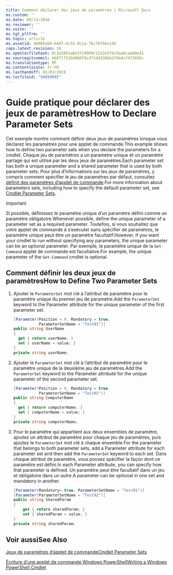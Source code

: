 ```yaml
---
title: Comment déclarer des jeux de paramètres | Microsoft Docs
ms.custom: ''
ms.date: 09/13/2016
ms.reviewer: ''
ms.suite: ''
ms.tgt_pltfrm: ''
ms.topic: article
ms.assetid: 46905eb9-64d7-4c55-9c2a-7bc7bf04e14b
caps.latest.revision: 10
ms.openlocfilehash: 6c2e5891a8e3f24969c12a2e57dc5ae8caa68e41
ms.sourcegitcommit: b6871f21bd666f9cd71dd336bb3f844cf472b56c
ms.translationtype: MT
ms.contentlocale: fr-FR
ms.lasthandoff: 02/03/2019
ms.locfileid: "56859695"
---
```

# <a name="how-to-declare-parameter-sets"></a><span data-ttu-id="a600f-102">Guide pratique pour déclarer des jeux de paramètres</span><span class="sxs-lookup"><span data-stu-id="a600f-102">How to Declare Parameter Sets</span></span>

<span data-ttu-id="a600f-103">Cet exemple montre comment définir deux jeux de paramètres lorsque vous déclarez les paramètres pour une applet de commande.</span><span class="sxs-lookup"><span data-stu-id="a600f-103">This example shows how to define two parameter sets when you declare the parameters for a cmdlet.</span></span> <span data-ttu-id="a600f-104">Chaque jeu de paramètres a un paramètre unique et un paramètre partagé qui est utilisé par les deux jeux de paramètres.</span><span class="sxs-lookup"><span data-stu-id="a600f-104">Each parameter set has both a unique parameter and a shared parameter that is used by both parameter sets.</span></span> <span data-ttu-id="a600f-105">Pour plus d’informations sur les jeux de paramètres, y compris comment spécifier le jeu de paramètres par défaut, consultez [définit des paramètres d’applet de commande](./cmdlet-parameter-sets.md).</span><span class="sxs-lookup"><span data-stu-id="a600f-105">For more information about parameters sets, including how to specify the default parameter set, see [Cmdlet Parameter Sets](./cmdlet-parameter-sets.md).</span></span>

> [!IMPORTANT]
> <span data-ttu-id="a600f-106">Si possible, définissez le paramètre unique d’un paramètre défini comme un paramètre obligatoire.</span><span class="sxs-lookup"><span data-stu-id="a600f-106">Whenever possible, define the unique parameter of a parameter set as a required parameter.</span></span> <span data-ttu-id="a600f-107">Toutefois, si vous souhaitez que votre applet de commande à s’exécuter sans spécifier de paramètres, le paramètre unique peut être un paramètre facultatif.</span><span class="sxs-lookup"><span data-stu-id="a600f-107">However, if you want your cmdlet to run without specifying any parameters, the unique parameter can be an optional parameter.</span></span> <span data-ttu-id="a600f-108">Par exemple, le paramètre unique de la `Get-Command` applet de commande est facultative.</span><span class="sxs-lookup"><span data-stu-id="a600f-108">For example, the unique parameter of the `Get-Command` cmdlet is optional.</span></span>

## <a name="how-to-define-two-parameter-sets"></a><span data-ttu-id="a600f-109">Comment définir les deux jeux de paramètres</span><span class="sxs-lookup"><span data-stu-id="a600f-109">How to Define Two Parameter Sets</span></span>

1. <span data-ttu-id="a600f-110">Ajouter le `ParameterSet` mot clé à l’attribut de paramètre pour le paramètre unique du premier jeu de paramètre.</span><span class="sxs-lookup"><span data-stu-id="a600f-110">Add the `ParameterSet` keyword to the Parameter attribute for the unique parameter of the first parameter set.</span></span>

   ```csharp
   [Parameter(Position = 0, Mandatory = true,
              ParameterSetName = "Test01")]
   public string UserName
   {
     get { return userName; }
     set { userName = value; }
   }
   private string userName;
   ```

2. <span data-ttu-id="a600f-111">Ajouter le `ParameterSet` mot clé à l’attribut de paramètre pour le paramètre unique de la deuxième jeu de paramètres.</span><span class="sxs-lookup"><span data-stu-id="a600f-111">Add the `ParameterSet` keyword to the Parameter attribute for the unique parameter of the second parameter set.</span></span>

   ```csharp
   [Parameter(Position = 0, Mandatory = true,
              ParameterSetName = "Test02")]
   public string ComputerName
   {
     get { return computerName; }
     set { computerName = value; }
   }
   private string computerName;
   ```

3. <span data-ttu-id="a600f-112">Pour le paramètre qui appartient aux deux ensembles de paramètre, ajoutez un attribut de paramètre pour chaque jeu de paramètres, puis ajoutez le `ParameterSet` mot clé à chaque ensemble.</span><span class="sxs-lookup"><span data-stu-id="a600f-112">For the parameter that belongs to both parameter sets, add a Parameter attribute for each parameter set and then add the `ParameterSet` keyword to each set.</span></span> <span data-ttu-id="a600f-113">Dans chaque attribut de paramètre, vous pouvez spécifier la façon dont ce paramètre est défini.</span><span class="sxs-lookup"><span data-stu-id="a600f-113">In each Parameter attribute, you can specify how that parameter is defined.</span></span> <span data-ttu-id="a600f-114">Un paramètre peut être facultatif dans un jeu et obligatoire dans un autre.</span><span class="sxs-lookup"><span data-stu-id="a600f-114">A parameter can be optional in one set and mandatory in another.</span></span>

   ```csharp
   [Parameter(Mandatory= true, ParameterSetName = "Test01")]
   [Parameter(ParameterSetName = "Test02")]
   public string SharedParam
   {
       get { return sharedParam; }
       set { sharedParam = value; }
   }
   private string sharedParam;
   ```

## <a name="see-also"></a><span data-ttu-id="a600f-115">Voir aussi</span><span class="sxs-lookup"><span data-stu-id="a600f-115">See Also</span></span>

[<span data-ttu-id="a600f-116">Jeux de paramètres d’applet de commande</span><span class="sxs-lookup"><span data-stu-id="a600f-116">Cmdlet Parameter Sets</span></span>](./cmdlet-parameter-sets.md)

[<span data-ttu-id="a600f-117">Écriture d’une applet de commande Windows PowerShell</span><span class="sxs-lookup"><span data-stu-id="a600f-117">Writing a Windows PowerShell Cmdlet</span></span>](./writing-a-windows-powershell-cmdlet.md)
